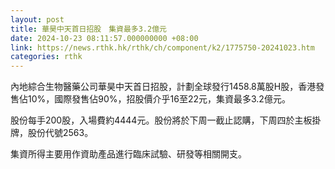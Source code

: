 ```yaml
---
layout: post
title: 華昊中天首日招股　集資最多3.2億元
date: 2024-10-23 08:11:57.000000000 +08:00
link: https://news.rthk.hk/rthk/ch/component/k2/1775750-20241023.htm
categories: rthk
---
```


內地綜合生物醫藥公司華昊中天首日招股，計劃全球發行1458.8萬股H股，香港發售佔10%，國際發售佔90%，招股價介乎16至22元，集資最多3.2億元。

股份每手200股，入場費約4444元。股份將於下周一截止認購，下周四於主板掛牌，股份代號2563。

集資所得主要用作資助產品進行臨床試驗、研發等相關開支。

